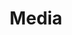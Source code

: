 ---
title: 'Media'
summary: 'Books, movies etcetera etcetra'
linkTitle: '👉 Read here'
link: '/media'
displayOrder: 1
---